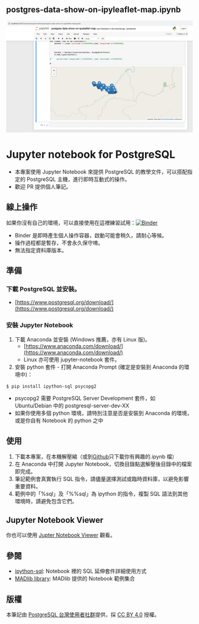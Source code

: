 ## postgres-data-show-on-ipyleaflet-map.ipynb

![screnshot](./screenshot.png)

# Jupyter notebook for PostgreSQL

- 本專案使用 Jupyter Notebook 來提供 PostgreSQL 的教學文件，可以搭配指定的 PostgreSQL 主機，進行即時互動式的操作。
- 歡迎 PR 提供個人筆記。

## 線上操作

如果你沒有自己的環境，可以直接使用在這裡練習試用：[![Binder](https://mybinder.org/badge_logo.svg)](https://mybinder.org/v2/gh/pgsql-tw/notebook/master)

- Binder 是即時產生個人操作容器，啟動可能會稍久，請耐心等候。
- 操作過程都是暫存，不會永久保守唷。
- 無法指定資料庫版本。

## 準備

### 下載 PostgreSQL 並安裝。

- [https://www.postgresql.org/download/](https://www.postgresql.org/download/)

### 安裝 Jupyter Notebook

1. 下載 Anaconda 並安裝 (Windows 推薦，亦有 Linux 版)。
   - [https://www.anaconda.com/download/](https://www.anaconda.com/download/)
   - Linux 亦可使用 jupyter-notebook 套件。
2. 安裝 python 套件 - 打開 Anaconda Prompt (確定是安裝到 Anaconda 的環境中)：

```
$ pip install ipython-sql psycopg2
```

- psycopg2 需要 PostgreSQL Server Development 套件，如 Ubuntu/Debian 中的 postgresql-server-dev-XX
- 如果你使用多個 python 環境，請特別注意是否是安裝到 Anaconda 的環境，或是你自有 Notebook 的 python 之中

## 使用

1. 下載本專案，在本機解壓縮（或到[Github](https://github.com/pgsql-tw/notebook)只下載你有興趣的.ipynb 檔）
2. 在 Anaconda 中打開 Jupyter Notebook，切換目錄點選解壓後目錄中的檔案即完成。
3. 筆記範例會真實執行 SQL 指令，請儘量選擇測試或臨時資料庫，以避免影響重要資料。
4. 範例中的「%sql」及「%%sql」為 ipython 的指令，複製 SQL 語法到其他環境時，請避免包含它們。

## Jupyter Notebook Viewer

你也可以使用 [Jupter Notebook Viewer](https://nbviewer.jupyter.org/github/pgsql-tw/notebook/tree/master/) 觀看。

## 參閱

- [ipython-sql](https://github.com/catherinedevlin/ipython-sql): Notebook 裡的 SQL 延伸套件詳細使用方式
- [MADlib library](https://github.com/apache/madlib-site/tree/asf-site/community-artifacts): MADlib 提供的 Notebook 範例集合

## 版權

本筆記由 [PostgreSQL 台灣使用者社群](https://postgresql.tw)提供，採 [CC BY 4.0](https://creativecommons.org/licenses/by/4.0/deed.zh_TW) 授權。
